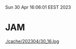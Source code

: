 Sun 30 Apr 16:06:01 EEST 2023
# JAM
<a href='./cache/202304/30_16.log'>./cache/202304/30_16.log</a>
